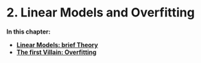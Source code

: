 # 2. Linear Models and Overfitting

**In this chapter:**
- **[Linear Models: brief Theory](theory_linear_models.md)**
- **[The first Villain: Overfitting](practice_linear_models.ipynb)**
